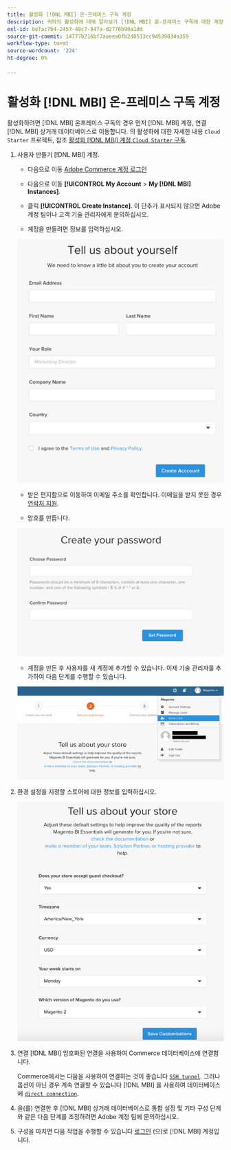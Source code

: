 ```yaml
---
title: 활성화 [!DNL MBI] 온-프레미스 구독 계정
description: 귀하의 활성화에 대해 알아보기 [!DNL MBI] 온-프레미스 구독에 대한 계정입니다.
exl-id: 0efac7b4-2457-48c7-947a-d2776b90a1dd
source-git-commit: 14777b216bf7aaeea0fb2d0513cc94539034a359
workflow-type: tm+mt
source-wordcount: '224'
ht-degree: 0%

---
```


# 활성화 [!DNL MBI] 온-프레미스 구독 계정

활성화하려면 [!DNL MBI] 온프레미스 구독의 경우 먼저 [!DNL MBI] 계정, 연결 [!DNL MBI] 상거래 데이터베이스로 이동합니다. 의 활성화에 대한 자세한 내용 `Cloud Starter` 프로젝트, 참조 [활성화 [!DNL MBI] 계정 `Cloud Starter` 구독](../getting-started/cloud-activation.md).

1. 사용자 만들기 [!DNL MBI] 계정.

   - 다음으로 이동 [Adobe Commerce 계정 로그인](https://account.magento.com/customer/account/login)

   - 다음으로 이동 **[!UICONTROL My Account** > **My [!DNL MBI] Instances]**.

   - 클릭 **[!UICONTROL Create Instance]**. 이 단추가 표시되지 않으면 Adobe 계정 팀이나 고객 기술 관리자에게 문의하십시오.

   - 계정을 만들려면 정보를 입력하십시오.

   ![](../assets/create-account-2.png)

   - 받은 편지함으로 이동하여 이메일 주소를 확인합니다. 이메일을 받지 못한 경우 [연락처 지원](https://experienceleague.adobe.com/docs/commerce-knowledge-base/kb/troubleshooting/miscellaneous/mbi-service-policies.html?lang=en).

   - 암호를 만듭니다.

   ![](../assets/create-account-4.png)

   - 계정을 만든 후 사용자를 새 계정에 추가할 수 있습니다. 이제 기술 관리자를 추가하여 다음 단계를 수행할 수 있습니다.

   ![](../assets/create-account-5.png)

1. 환경 설정을 지정할 스토어에 대한 정보를 입력하십시오.

   ![](../assets/create-account-6.png)

1. 연결 [!DNL MBI] 암호화된 연결을 사용하여 Commerce 데이터베이스에 연결합니다.

   Commerce에서는 다음을 사용하여 연결하는 것이 좋습니다 [`SSH tunnel`](../data-analyst/importing-data/integrations/mysql-via-ssh-tunnel.md). 그러나 옵션이 아닌 경우 계속 연결할 수 있습니다 [!DNL MBI] 을 사용하여 데이터베이스에 [`direct connection`](../data-analyst/importing-data/integrations/mysql-via-a-direct-connection.md).

1. 을(를) 연결한 후 [!DNL MBI] 상거래 데이터베이스로 통합 설정 및 기타 구성 단계와 같은 다음 단계를 조정하려면 Adobe 계정 팀에 문의하십시오.

1. 구성을 마치면 다음 작업을 수행할 수 있습니다 [로그인](../getting-started/sign-in.md) (으)로 [!DNL MBI] 계정입니다.
